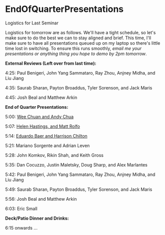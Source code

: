 EndOfQuarterPresentations
=========================

Logistics for Last Seminar



Logistics for tomorrow are as follows. We'll have a tight schedule, so let's make sure to do the best we can to stay aligned and brief. This time, I'll make sure to have all presentations queued up on my laptop so there's little time lost in switching. To ensure this runs smoothly, *email me your presentations or anything thing you hope to demo by 2pm tomorrow*. 

**External Reviews (Left over from last time):**

4:25: Paul Benigeri, John Yang Sammataro, Ray Zhou, Anjney Midha, and Liu Jiang

4:35: Saurab Sharan, Payton Broaddus, Tyler Sorenson, and Jack Maris

4:45: Josh Beal and Matthew Arkin



**End of Quarter Presentations:**

5:00: [Wee Chuan and Andy Chua](http://www.stanford.edu/~zdar/pres/SymSys%20150%20End%20of%20Qtr%20PPT%20Andy%20and%20Wee%20Chuan.pdf)

5:07: [Helen Hastings, and Matt Rolfo](https://docs.google.com/presentation/d/1lrbXfuAIKkwS6HBbfYEjj__xsmV35qEYcaOCvTN7uyE/edit#slide=id.g18520d462_01)

5:14: [Eduardo Baer and Harrison Chilton](http://www.stanford.edu/~zdar/pres/Crypto%20Final%20Project-Baer_Chitlon_Anyansi.pdf)

5:21: Mariano Sorgente and Adrian Leven

5:28: John Komkov, Rikin Shah, and Keith Gross

5:35: Dan Cocuzzo, Justin Maletsky, Doug Sharp, and Alex Marlantes

5:42: Paul Benigeri, John Yang Sammataro, Ray Zhou, Anjney Midha, and Liu Jiang

5:49: Saurab Sharan, Payton Broaddus, Tyler Sorenson, and Jack Maris

5:56: Josh Beal and Matthew Arkin

6:03: Eric Small


**Deck/Patio Dinner and Drinks:**

6:15 onwards ...
